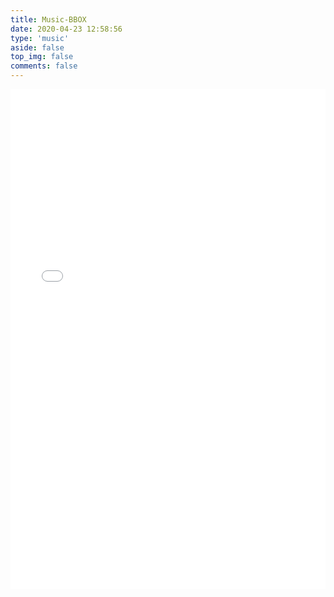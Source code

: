 ```yaml
---
title: Music-BBOX
date: 2020-04-23 12:58:56
type: 'music'
aside: false
top_img: false
comments: false
---
```



<iframe frameborder="no" border="0" marginwidth="0" marginheight="0" width=100% height=800 src="//music.163.com/outchain/player?type=0&id=101039122&auto=1&height=430"></iframe>

